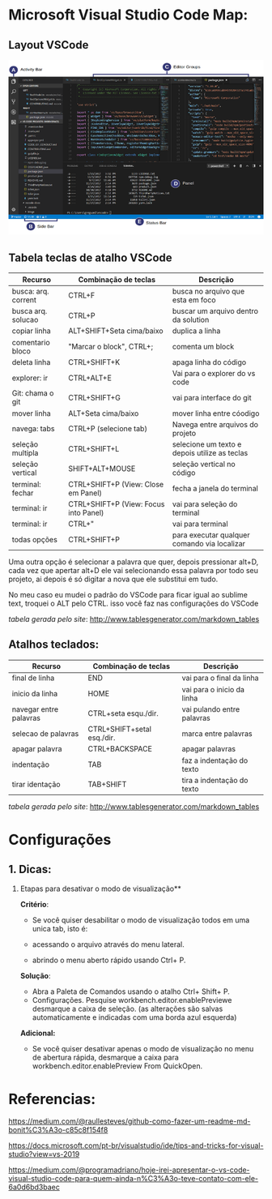 # Microsoft Visual Studio Code Map:

## Layout VSCode
![](https://github.com/lscosta90br/docs/blob/master/img/vsCode-layout.png)

## Tabela teclas de atalho VSCode

|  Recurso            | Combinação de teclas                  | Descrição                                     |
|---------------------|---------------------------------------|-----------------------------------------------|
| busca: arq. corrent | CTRL+F                                | busca no arquivo que esta em foco             |
| busca arq. solucao  | CTRL+P                                | buscar um arquivo dentro da solution          |
| copiar linha        | ALT+SHIFT+Seta cima/baixo             | duplica a linha                               |
| comentario bloco    | "Marcar o block", CTRL+;              | comenta um block                              |
| deleta linha        | CTRL+SHIFT+K                          | apaga linha do código                         |
| explorer: ir        | CTRL+ALT+E                            | Vai para o explorer do vs code                |
| Git: chama o git    | CTRL+SHIFT+G                          | vai para interface do git                     |
| mover linha         | ALT+Seta cima/baixo                   | mover linha entre cóodigo                     |
| navega: tabs        | CTRL+P (selecione tab)                | Navega entre arquivos do projeto              |
| seleção multipla    | CTRL+SHIFT+L                          | selecione um texto e depois utilize as teclas |
| seleção vertical    | SHIFT+ALT+MOUSE                       | seleção vertical no código                    |
| terminal: fechar    | CTRL+SHIFT+P (View: Close em Panel)   | fecha a janela do terminal                    |
| terminal: ir        | CTRL+SHIFT+P (View: Focus into Panel) | vai para seleção do terminal                  |
| terminal: ir        | CTRL+"                                | vai para terminal                             |
| todas opções        | CTRL+SHIFT+P                          | para executar qualquer comando via localizar  |

Uma outra opção é selecionar a palavra que quer, depois pressionar alt+D, cada vez que apertar alt+D ele vai selecionando essa palavra por todo seu projeto, ai depois é só digitar a nova que ele substitui em tudo.

No meu caso eu mudei o padrão do VSCode para ficar igual ao sublime text, troquei o ALT pelo CTRL. isso você faz nas configurações do VSCode

_tabela gerada pelo site_: http://www.tablesgenerator.com/markdown_tables

## Atalhos teclados:

| Recurso                | Combinação de teclas       | Descrição                  |
|------------------------|----------------------------|----------------------------|
| final de linha         | END                        | vai para o final da linha  |
| inicio da linha        | HOME                       | vai para o inicio da linha |
| navegar entre palavras | CTRL+seta esqu./dir.       | vai pulando entre palavras |
| selecao de palavras    | CTRL+SHIFT+setal esq./dir. | marca entre palavras       |
| apagar palavra         | CTRL+BACKSPACE             | apagar palavras            |
| indentação             | TAB                        | faz a indentação do texto  |
| tirar identação        | TAB+SHIFT                  | tira a indentação do texto |

_tabela gerada pelo site_: http://www.tablesgenerator.com/markdown_tables



# Configurações

## 1. Dicas:

1. Etapas para desativar o modo de visualização**

    **Critério**:

     * Se você quiser desabilitar o modo de visualização todos em uma unica tab, isto é:

     * acessando o arquivo através do menu lateral.
     * abrindo o menu aberto rápido usando Ctrl+ P.
  
     **Solução**:

     * Abra a Paleta de Comandos usando o atalho Ctrl+ Shift+ P.
     * Configurações. Pesquise workbench.editor.enablePreviewe desmarque a caixa de seleção. (as alterações são salvas automaticamente e indicadas com uma borda azul esquerda)
  
   **Adicional:**

     * Se você quiser desativar apenas o modo de visualização no menu de abertura rápida, desmarque a caixa para workbench.editor.enablePreview From QuickOpen.


# Referencias:

https://medium.com/@raullesteves/github-como-fazer-um-readme-md-bonit%C3%A3o-c85c8f154f8

https://docs.microsoft.com/pt-br/visualstudio/ide/tips-and-tricks-for-visual-studio?view=vs-2019

https://medium.com/@programadriano/hoje-irei-apresentar-o-vs-code-visual-studio-code-para-quem-ainda-n%C3%A3o-teve-contato-com-ele-6a0d6bd3baec
